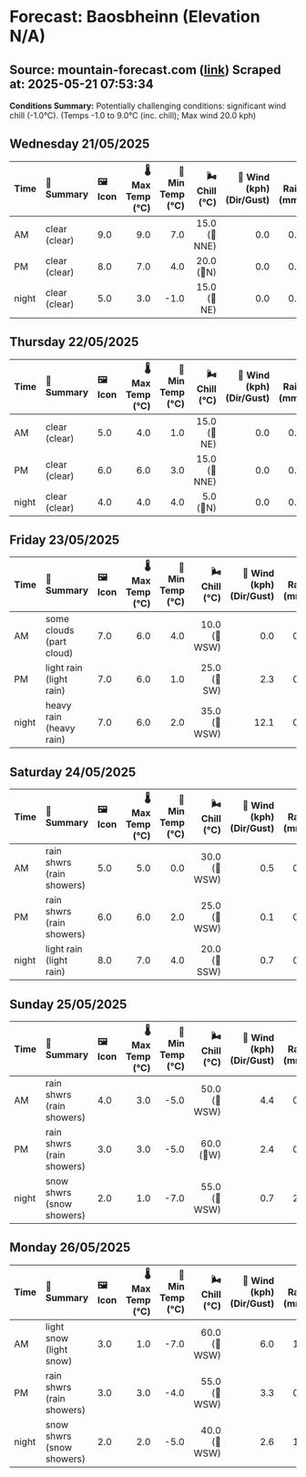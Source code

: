 # Forecast: Baosbheinn (Elevation N/A)
**Source:** mountain-forecast.com ([link](https://www.mountain-forecast.com/peaks/Baosbheinn/forecasts/875))
**Scraped at:** 2025-05-21 07:53:34
---

**Conditions Summary:** Potentially challenging conditions: significant wind chill (-1.0°C). (Temps -1.0 to 9.0°C (inc. chill); Max wind 20.0 kph)

## Wednesday 21/05/2025
| **Time** | **📝 Summary** | **🖼️ Icon** | **🌡️ Max Temp (°C)** | **🥶 Min Temp (°C)** | **🌬️ Chill (°C)** | **💨 Wind (kph) (Dir/Gust)** | **💧 Rain (mm)** | **❄️ Snow (cm)** | **☁️ Cloud Base (m)** | **🧊 Freezing Lvl (m)** |
|:------- |:------- |:----- |--------------: |-------------: |-----------: |---------------------: |---------: |----------: |---------------: |----------------: |
| AM      | clear<br><span class="icon-desc">(clear)</span> | 9.0 | 9.0 | 7.0 | 15.0<br>(🧭NNE) | 0.0 | 0.0 | 8750 | 2300 |
| PM      | clear<br><span class="icon-desc">(clear)</span> | 8.0 | 7.0 | 4.0 | 20.0<br>(🧭N) | 0.0 | 0.0 | 8650 | 2150 |
| night   | clear<br><span class="icon-desc">(clear)</span> | 5.0 | 3.0 | -1.0 | 15.0<br>(🧭NE) | 0.0 | 0.0 | 9200 | 1650 |

## Thursday 22/05/2025
| **Time** | **📝 Summary** | **🖼️ Icon** | **🌡️ Max Temp (°C)** | **🥶 Min Temp (°C)** | **🌬️ Chill (°C)** | **💨 Wind (kph) (Dir/Gust)** | **💧 Rain (mm)** | **❄️ Snow (cm)** | **☁️ Cloud Base (m)** | **🧊 Freezing Lvl (m)** |
|:------- |:------- |:----- |--------------: |-------------: |-----------: |---------------------: |---------: |----------: |---------------: |----------------: |
| AM      | clear<br><span class="icon-desc">(clear)</span> | 5.0 | 4.0 | 1.0 | 15.0<br>(🧭NE) | 0.0 | 0.0 | - | 1350 |
| PM      | clear<br><span class="icon-desc">(clear)</span> | 6.0 | 6.0 | 3.0 | 15.0<br>(🧭NNE) | 0.0 | 0.0 | 9100 | 1600 |
| night   | clear<br><span class="icon-desc">(clear)</span> | 4.0 | 4.0 | 4.0 | 5.0<br>(🧭N) | 0.0 | 0.0 | - | 1850 |

## Friday 23/05/2025
| **Time** | **📝 Summary** | **🖼️ Icon** | **🌡️ Max Temp (°C)** | **🥶 Min Temp (°C)** | **🌬️ Chill (°C)** | **💨 Wind (kph) (Dir/Gust)** | **💧 Rain (mm)** | **❄️ Snow (cm)** | **☁️ Cloud Base (m)** | **🧊 Freezing Lvl (m)** |
|:------- |:------- |:----- |--------------: |-------------: |-----------: |---------------------: |---------: |----------: |---------------: |----------------: |
| AM      | some clouds<br><span class="icon-desc">(part cloud)</span> | 7.0 | 6.0 | 4.0 | 10.0<br>(🧭WSW) | 0.0 | 0.0 | - | 2150 |
| PM      | light rain<br><span class="icon-desc">(light rain)</span> | 7.0 | 6.0 | 1.0 | 25.0<br>(🧭SW) | 2.3 | 0.0 | - | 2200 |
| night   | heavy rain<br><span class="icon-desc">(heavy rain)</span> | 7.0 | 6.0 | 2.0 | 35.0<br>(🧭WSW) | 12.1 | 0.0 | 100 | 2500 |

## Saturday 24/05/2025
| **Time** | **📝 Summary** | **🖼️ Icon** | **🌡️ Max Temp (°C)** | **🥶 Min Temp (°C)** | **🌬️ Chill (°C)** | **💨 Wind (kph) (Dir/Gust)** | **💧 Rain (mm)** | **❄️ Snow (cm)** | **☁️ Cloud Base (m)** | **🧊 Freezing Lvl (m)** |
|:------- |:------- |:----- |--------------: |-------------: |-----------: |---------------------: |---------: |----------: |---------------: |----------------: |
| AM      | rain shwrs<br><span class="icon-desc">(rain showers)</span> | 5.0 | 5.0 | 0.0 | 30.0<br>(🧭WSW) | 0.5 | 0.0 | 300 | 1800 |
| PM      | rain shwrs<br><span class="icon-desc">(rain showers)</span> | 6.0 | 6.0 | 2.0 | 25.0<br>(🧭WSW) | 0.1 | 0.0 | 650 | 1800 |
| night   | light rain<br><span class="icon-desc">(light rain)</span> | 8.0 | 7.0 | 4.0 | 20.0<br>(🧭SSW) | 0.7 | 0.0 | 600 | 2200 |

## Sunday 25/05/2025
| **Time** | **📝 Summary** | **🖼️ Icon** | **🌡️ Max Temp (°C)** | **🥶 Min Temp (°C)** | **🌬️ Chill (°C)** | **💨 Wind (kph) (Dir/Gust)** | **💧 Rain (mm)** | **❄️ Snow (cm)** | **☁️ Cloud Base (m)** | **🧊 Freezing Lvl (m)** |
|:------- |:------- |:----- |--------------: |-------------: |-----------: |---------------------: |---------: |----------: |---------------: |----------------: |
| AM      | rain shwrs<br><span class="icon-desc">(rain showers)</span> | 4.0 | 3.0 | -5.0 | 50.0<br>(🧭WSW) | 4.4 | 0.0 | 200 | 1500 |
| PM      | rain shwrs<br><span class="icon-desc">(rain showers)</span> | 3.0 | 3.0 | -5.0 | 60.0<br>(🧭W) | 2.4 | 0.0 | 350 | 1250 |
| night   | snow shwrs<br><span class="icon-desc">(snow showers)</span> | 2.0 | 1.0 | -7.0 | 55.0<br>(🧭WSW) | 0.7 | 2.0 | 550 | 1100 |

## Monday 26/05/2025
| **Time** | **📝 Summary** | **🖼️ Icon** | **🌡️ Max Temp (°C)** | **🥶 Min Temp (°C)** | **🌬️ Chill (°C)** | **💨 Wind (kph) (Dir/Gust)** | **💧 Rain (mm)** | **❄️ Snow (cm)** | **☁️ Cloud Base (m)** | **🧊 Freezing Lvl (m)** |
|:------- |:------- |:----- |--------------: |-------------: |-----------: |---------------------: |---------: |----------: |---------------: |----------------: |
| AM      | light snow<br><span class="icon-desc">(light snow)</span> | 3.0 | 1.0 | -7.0 | 60.0<br>(🧭WSW) | 6.0 | 1.0 | 450 | 1050 |
| PM      | rain shwrs<br><span class="icon-desc">(rain showers)</span> | 3.0 | 3.0 | -4.0 | 55.0<br>(🧭WSW) | 3.3 | 0.0 | 400 | 1200 |
| night   | snow shwrs<br><span class="icon-desc">(snow showers)</span> | 2.0 | 2.0 | -5.0 | 40.0<br>(🧭WSW) | 2.6 | 1.0 | 750 | 1150 |